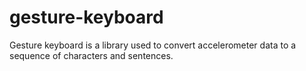 # gesture-keyboard
Gesture keyboard is a library used to convert accelerometer data to a sequence of characters and sentences.
